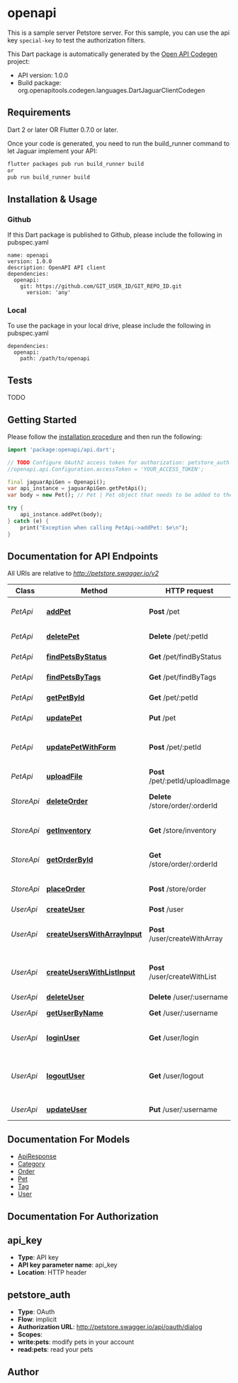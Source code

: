 # openapi
This is a sample server Petstore server. For this sample, you can use the api key `special-key` to test the authorization filters.

This Dart package is automatically generated by the [Open API Codegen](https://github.com/OpenAPITools/openapi-generator) project:

- API version: 1.0.0
- Build package: org.openapitools.codegen.languages.DartJaguarClientCodegen

## Requirements

Dart 2 or later OR Flutter 0.7.0 or later.

Once your code is generated, you need to run the build_runner command to let Jaguar implement your API:

```sh
flutter packages pub run build_runner build
or
pub run build_runner build
```

## Installation & Usage

### Github
If this Dart package is published to Github, please include the following in pubspec.yaml
```
name: openapi
version: 1.0.0
description: OpenAPI API client
dependencies:
  openapi:
    git: https://github.com/GIT_USER_ID/GIT_REPO_ID.git
      version: 'any'
```

### Local
To use the package in your local drive, please include the following in pubspec.yaml
```
dependencies:
  openapi:
    path: /path/to/openapi
```

## Tests

TODO

## Getting Started

Please follow the [installation procedure](#installation--usage) and then run the following:

```dart
import 'package:openapi/api.dart';

// TODO Configure OAuth2 access token for authorization: petstore_auth
//openapi.api.Configuration.accessToken = 'YOUR_ACCESS_TOKEN';

final jaguarApiGen = Openapi();
var api_instance = jaguarApiGen.getPetApi();
var body = new Pet(); // Pet | Pet object that needs to be added to the store

try {
    api_instance.addPet(body);
} catch (e) {
    print("Exception when calling PetApi->addPet: $e\n");
}

```

## Documentation for API Endpoints

All URIs are relative to *http://petstore.swagger.io/v2*

Class | Method | HTTP request | Description
------------ | ------------- | ------------- | -------------
*PetApi* | [**addPet**](doc//PetApi.md#addpet) | **Post** /pet | Add a new pet to the store
*PetApi* | [**deletePet**](doc//PetApi.md#deletepet) | **Delete** /pet/:petId | Deletes a pet
*PetApi* | [**findPetsByStatus**](doc//PetApi.md#findpetsbystatus) | **Get** /pet/findByStatus | Finds Pets by status
*PetApi* | [**findPetsByTags**](doc//PetApi.md#findpetsbytags) | **Get** /pet/findByTags | Finds Pets by tags
*PetApi* | [**getPetById**](doc//PetApi.md#getpetbyid) | **Get** /pet/:petId | Find pet by ID
*PetApi* | [**updatePet**](doc//PetApi.md#updatepet) | **Put** /pet | Update an existing pet
*PetApi* | [**updatePetWithForm**](doc//PetApi.md#updatepetwithform) | **Post** /pet/:petId | Updates a pet in the store with form data
*PetApi* | [**uploadFile**](doc//PetApi.md#uploadfile) | **Post** /pet/:petId/uploadImage | uploads an image
*StoreApi* | [**deleteOrder**](doc//StoreApi.md#deleteorder) | **Delete** /store/order/:orderId | Delete purchase order by ID
*StoreApi* | [**getInventory**](doc//StoreApi.md#getinventory) | **Get** /store/inventory | Returns pet inventories by status
*StoreApi* | [**getOrderById**](doc//StoreApi.md#getorderbyid) | **Get** /store/order/:orderId | Find purchase order by ID
*StoreApi* | [**placeOrder**](doc//StoreApi.md#placeorder) | **Post** /store/order | Place an order for a pet
*UserApi* | [**createUser**](doc//UserApi.md#createuser) | **Post** /user | Create user
*UserApi* | [**createUsersWithArrayInput**](doc//UserApi.md#createuserswitharrayinput) | **Post** /user/createWithArray | Creates list of users with given input array
*UserApi* | [**createUsersWithListInput**](doc//UserApi.md#createuserswithlistinput) | **Post** /user/createWithList | Creates list of users with given input array
*UserApi* | [**deleteUser**](doc//UserApi.md#deleteuser) | **Delete** /user/:username | Delete user
*UserApi* | [**getUserByName**](doc//UserApi.md#getuserbyname) | **Get** /user/:username | Get user by user name
*UserApi* | [**loginUser**](doc//UserApi.md#loginuser) | **Get** /user/login | Logs user into the system
*UserApi* | [**logoutUser**](doc//UserApi.md#logoutuser) | **Get** /user/logout | Logs out current logged in user session
*UserApi* | [**updateUser**](doc//UserApi.md#updateuser) | **Put** /user/:username | Updated user


## Documentation For Models

 - [ApiResponse](doc//ApiResponse.md)
 - [Category](doc//Category.md)
 - [Order](doc//Order.md)
 - [Pet](doc//Pet.md)
 - [Tag](doc//Tag.md)
 - [User](doc//User.md)


## Documentation For Authorization


## api_key

- **Type**: API key
- **API key parameter name**: api_key
- **Location**: HTTP header

## petstore_auth

- **Type**: OAuth
- **Flow**: implicit
- **Authorization URL**: http://petstore.swagger.io/api/oauth/dialog
- **Scopes**: 
 - **write:pets**: modify pets in your account
 - **read:pets**: read your pets


## Author




